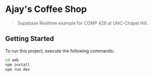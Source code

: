 # Ajay's Coffee Shop

> Supabase Realtime example for COMP 426 at UNC-Chapel Hill.

## Getting Started

To run this project, execute the following commands:

```bash
cd web
npm install
npm run dev
```